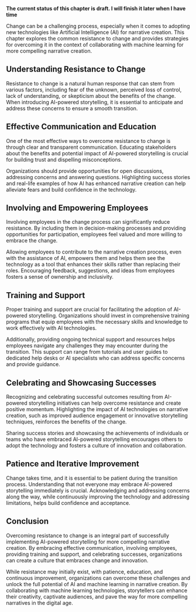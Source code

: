 **The current status of this chapter is draft. I will finish it later when I have time**

Change can be a challenging process, especially when it comes to adopting new technologies like Artificial Intelligence (AI) for narrative creation. This chapter explores the common resistance to change and provides strategies for overcoming it in the context of collaborating with machine learning for more compelling narrative creation.

**Understanding Resistance to Change**
--------------------------------------

Resistance to change is a natural human response that can stem from various factors, including fear of the unknown, perceived loss of control, lack of understanding, or skepticism about the benefits of the change. When introducing AI-powered storytelling, it is essential to anticipate and address these concerns to ensure a smooth transition.

**Effective Communication and Education**
-----------------------------------------

One of the most effective ways to overcome resistance to change is through clear and transparent communication. Educating stakeholders about the benefits and potential impact of AI-powered storytelling is crucial for building trust and dispelling misconceptions.

Organizations should provide opportunities for open discussions, addressing concerns and answering questions. Highlighting success stories and real-life examples of how AI has enhanced narrative creation can help alleviate fears and build confidence in the technology.

**Involving and Empowering Employees**
--------------------------------------

Involving employees in the change process can significantly reduce resistance. By including them in decision-making processes and providing opportunities for participation, employees feel valued and more willing to embrace the change.

Allowing employees to contribute to the narrative creation process, even with the assistance of AI, empowers them and helps them see the technology as a tool that enhances their skills rather than replacing their roles. Encouraging feedback, suggestions, and ideas from employees fosters a sense of ownership and inclusivity.

**Training and Support**
------------------------

Proper training and support are crucial for facilitating the adoption of AI-powered storytelling. Organizations should invest in comprehensive training programs that equip employees with the necessary skills and knowledge to work effectively with AI technologies.

Additionally, providing ongoing technical support and resources helps employees navigate any challenges they may encounter during the transition. This support can range from tutorials and user guides to dedicated help desks or AI specialists who can address specific concerns and provide guidance.

**Celebrating and Showcasing Successes**
----------------------------------------

Recognizing and celebrating successful outcomes resulting from AI-powered storytelling initiatives can help overcome resistance and create positive momentum. Highlighting the impact of AI technologies on narrative creation, such as improved audience engagement or innovative storytelling techniques, reinforces the benefits of the change.

Sharing success stories and showcasing the achievements of individuals or teams who have embraced AI-powered storytelling encourages others to adopt the technology and fosters a culture of innovation and collaboration.

**Patience and Iterative Improvement**
--------------------------------------

Change takes time, and it is essential to be patient during the transition process. Understanding that not everyone may embrace AI-powered storytelling immediately is crucial. Acknowledging and addressing concerns along the way, while continuously improving the technology and addressing limitations, helps build confidence and acceptance.

Conclusion
----------

Overcoming resistance to change is an integral part of successfully implementing AI-powered storytelling for more compelling narrative creation. By embracing effective communication, involving employees, providing training and support, and celebrating successes, organizations can create a culture that embraces change and innovation.

While resistance may initially exist, with patience, education, and continuous improvement, organizations can overcome these challenges and unlock the full potential of AI and machine learning in narrative creation. By collaborating with machine learning technologies, storytellers can enhance their creativity, captivate audiences, and pave the way for more compelling narratives in the digital age.
